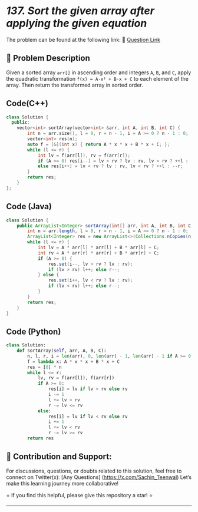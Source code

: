 # *137. Sort the given array after applying the given equation*


The problem can be found at the following link: 🔗 [Question Link](https://www.geeksforgeeks.org/problems/sort-the-given-array-after-applying-the-given-equation0304/1)


## **🧩 Problem Description**

Given a sorted array `arr[]` in ascending order and integers `A`, `B`, and `C`, apply the quadratic transformation `f(x) = A·x² + B·x + C` to each element of the array.
Then return the transformed array in sorted order.



## Code(C++)
```cpp
class Solution {
  public:
    vector<int> sortArray(vector<int> &arr, int A, int B, int C) {
        int n = arr.size(), l = 0, r = n - 1, i = A >= 0 ? n - 1 : 0;
        vector<int> res(n);
        auto f = [&](int x) { return A * x * x + B * x + C; };
        while (l <= r) {
            int lv = f(arr[l]), rv = f(arr[r]);
            if (A >= 0) res[i--] = lv > rv ? lv : rv, lv > rv ? ++l : --r;
            else res[i++] = lv < rv ? lv : rv, lv < rv ? ++l : --r;
        }
        return res;
    }
};
```

## Code (Java)

```java
class Solution {
    public ArrayList<Integer> sortArray(int[] arr, int A, int B, int C) {
        int n = arr.length, l = 0, r = n - 1, i = A >= 0 ? n - 1 : 0;
        ArrayList<Integer> res = new ArrayList<>(Collections.nCopies(n, 0));
        while (l <= r) {
            int lv = A * arr[l] * arr[l] + B * arr[l] + C;
            int rv = A * arr[r] * arr[r] + B * arr[r] + C;
            if (A >= 0) {
                res.set(i--, lv > rv ? lv : rv);
                if (lv > rv) l++; else r--;
            } else {
                res.set(i++, lv < rv ? lv : rv);
                if (lv < rv) l++; else r--;
            }
        }
        return res;
    }
}
```

## Code (Python)

```python
class Solution:
    def sortArray(self, arr, A, B, C):
        n, l, r, i = len(arr), 0, len(arr) - 1, len(arr) - 1 if A >= 0 else 0
        f = lambda x: A * x * x + B * x + C
        res = [0] * n
        while l <= r:
            lv, rv = f(arr[l]), f(arr[r])
            if A >= 0:
                res[i] = lv if lv > rv else rv
                i -= 1
                l += lv > rv
                r -= lv <= rv
            else:
                res[i] = lv if lv < rv else rv
                i += 1
                l += lv < rv
                r -= lv >= rv
        return res
```



## 🎯 **Contribution and Support:**

For discussions, questions, or doubts related to this solution, feel free to connect on Twitter(x): [Any Questions] (https://x.com/Sachin_Teenwal) Let’s make this learning journey more collaborative!

⭐ If you find this helpful, please give this repository a star! ⭐

---
